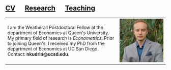 <style>
a:link {
  color: black;
  background-color: transparent;
  text-decoration: none;
}
a:visited {
  color: black;
  background-color: transparent;
  text-decoration: none;
}
a:hover {
  color: red;
  background-color: transparent;
  text-decoration: none;
}
a:active {
  color: yellow;
  background-color: transparent;
  text-decoration: none;
}
</style>

<h2> <a href="{{site.url}}/assets/pdfs/resume.pdf"><span style="text-decoration: underline;">CV</span></a><a href="{{site.url}}/research.html"><span style="text-decoration: underline; padding:30px">Research</span></a><a href="{{site.url}}/teaching.html"><span style="text-decoration: underline;">Teaching</span></a></h2>

<!--I am the Weatherall Postdoctoral Fellow at the department of Economics at Queen's University. My primary field of research is <i>Econometrics</i>.<br>Prior to joining Queen's, I received my PhD from the department of Economics at UC San Diego.<br><br> 
Contact: <b>nkudrin@ucsd.edu</b>-->
  
<!--#<img alt="an image of me" src="assets/images/headshot.jpeg" width="auto" height="auto" max-width="50vh">-->

<table border="0">
 <tr>
    <td>I am the Weatherall Postdoctoral Fellow at the department of Economics at Queen's University. My primary field of research is <i>Econometrics</i>. Prior to joining Queen's, I received my PhD from the department of Economics at UC San Diego. <br> 
Contact: <b>nkudrin@ucsd.edu</b>.</td>
    <td><img alt="an image of me" src="assets/images/headshot.jpeg" width="auto" height="auto" max-width="50vh"></td>
 </tr>
</table>
